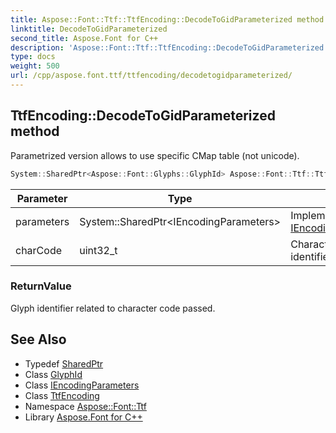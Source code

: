 ```yaml
---
title: Aspose::Font::Ttf::TtfEncoding::DecodeToGidParameterized method
linktitle: DecodeToGidParameterized
second_title: Aspose.Font for C++
description: 'Aspose::Font::Ttf::TtfEncoding::DecodeToGidParameterized method. Parametrized version allows to use specific CMap table (not unicode) in C++.'
type: docs
weight: 500
url: /cpp/aspose.font.ttf/ttfencoding/decodetogidparameterized/
---
```

## TtfEncoding::DecodeToGidParameterized method


Parametrized version allows to use specific CMap table (not unicode).

```cpp
System::SharedPtr<Aspose::Font::Glyphs::GlyphId> Aspose::Font::Ttf::TtfEncoding::DecodeToGidParameterized(System::SharedPtr<IEncodingParameters> parameters, uint32_t charCode) override
```


| Parameter | Type | Description |
| --- | --- | --- |
| parameters | System::SharedPtr\<IEncodingParameters\> | Implementation of [IEncodingParameters](../../../aspose.font/iencodingparameters/)interface. |
| charCode | uint32_t | Character code to get glyph identifier for. |

### ReturnValue

Glyph identifier related to character code passed.

## See Also

* Typedef [SharedPtr](../../../system/sharedptr/)
* Class [GlyphId](../../../aspose.font.glyphs/glyphid/)
* Class [IEncodingParameters](../../../aspose.font/iencodingparameters/)
* Class [TtfEncoding](../)
* Namespace [Aspose::Font::Ttf](../../)
* Library [Aspose.Font for C++](../../../)
